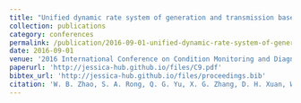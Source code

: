 ```yaml
---
title: "Unified dynamic rate system of generation and transmission based on technology of condition monitoring for overhead transmission line"
collection: publications
category: conferences
permalink: /publication/2016-09-01-unified-dynamic-rate-system-of-generation-and-transmission-based-on-technology-of-condition-monitoring-for-overhead-transmission-line
date: 2016-09-01
venue: '2016 International Conference on Condition Monitoring and Diagnosis (CMD)'
paperurl: 'http://jessica-hub.github.io/files/C9.pdf'
bibtex_url: 'http://jessica-hub.github.io/files/proceedings.bib'
citation: 'W. B. Zhao, S. A. Rong, Q. G. Yu, X. G. Zhang, D. H. Xuan, W. Z. Sun and L. Cao. &quot;Unified dynamic rate system of generation and transmission based on technology of condition monitoring for overhead transmission line.&quot; <i>2016 International Conference on Condition Monitoring and Diagnosis (CMD)</i>, pp. 172–175, 2016.'
---
```


